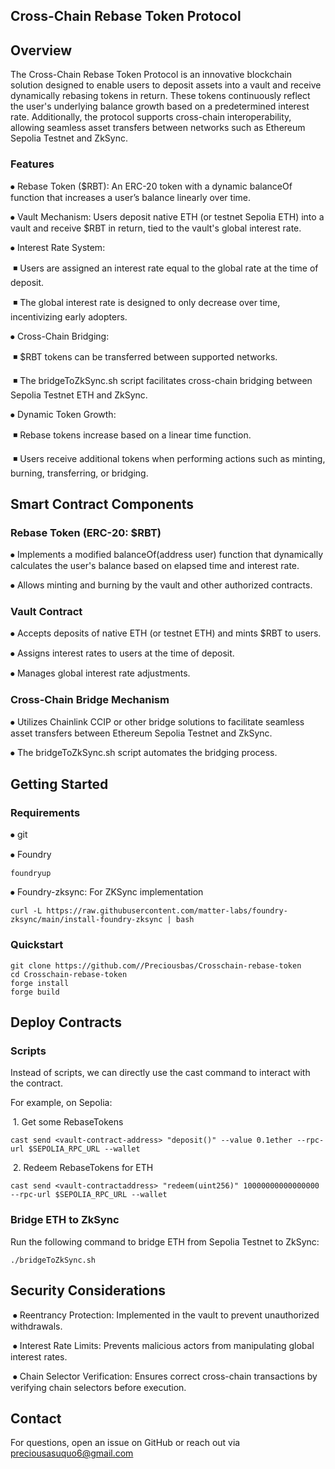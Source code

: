 ## Cross-Chain Rebase Token Protocol

## Overview

The Cross-Chain Rebase Token Protocol is an innovative blockchain solution designed to enable users to deposit assets into a vault and receive dynamically rebasing tokens in return. These tokens continuously reflect the user's underlying balance growth based on a predetermined interest rate. Additionally, the protocol supports cross-chain interoperability, allowing seamless asset transfers between networks such as Ethereum Sepolia Testnet and ZkSync.

### Features

⦁ Rebase Token ($RBT): An ERC-20 token with a dynamic balanceOf function that increases a user’s balance linearly over time.

⦁ Vault Mechanism: Users deposit native ETH (or testnet Sepolia ETH) into a vault and receive $RBT in return, tied to the vault's global interest rate.

⦁ Interest Rate System:

&nbsp;◾ Users are assigned an interest rate equal to the global rate at the time of deposit.

&nbsp;◾ The global interest rate is designed to only decrease over time, incentivizing early adopters.

⦁ Cross-Chain Bridging:

&nbsp;◾ $RBT tokens can be transferred between supported networks.

&nbsp;◾ The bridgeToZkSync.sh script facilitates cross-chain bridging between Sepolia Testnet ETH and ZkSync.

⦁ Dynamic Token Growth:

&nbsp;◾ Rebase tokens increase based on a linear time function.

&nbsp;◾ Users receive additional tokens when performing actions such as minting, burning, transferring, or bridging.

## Smart Contract Components

### Rebase Token (ERC-20: $RBT)

⦁ Implements a modified balanceOf(address user) function that dynamically calculates the user's balance based on elapsed time and interest rate.

⦁ Allows minting and burning by the vault and other authorized contracts.

### Vault Contract

⦁ Accepts deposits of native ETH (or testnet ETH) and mints $RBT to users.

⦁ Assigns interest rates to users at the time of deposit.

⦁ Manages global interest rate adjustments.

### Cross-Chain Bridge Mechanism

⦁ Utilizes Chainlink CCIP or other bridge solutions to facilitate seamless asset transfers between Ethereum Sepolia Testnet and ZkSync.

⦁ The bridgeToZkSync.sh script automates the bridging process.

## Getting Started

### Requirements

⦁ git

⦁ Foundry

```shell
foundryup
```

⦁ Foundry-zksync: For ZKSync implementation

```shell
curl -L https://raw.githubusercontent.com/matter-labs/foundry-zksync/main/install-foundry-zksync | bash
```

### Quickstart

```shell
git clone https://github.com//Preciousbas/Crosschain-rebase-token
cd Crosschain-rebase-token
forge install
forge build
```

## Deploy Contracts

### Scripts

Instead of scripts, we can directly use the cast command to interact with the contract.

For example, on Sepolia:

&nbsp;1. Get some RebaseTokens

```shell
cast send <vault-contract-address> "deposit()" --value 0.1ether --rpc-url $SEPOLIA_RPC_URL --wallet
```

&nbsp;2. Redeem RebaseTokens for ETH

```shell
cast send <vault-contractaddress> "redeem(uint256)" 10000000000000000 --rpc-url $SEPOLIA_RPC_URL --wallet
```

### Bridge ETH to ZkSync

Run the following command to bridge ETH from Sepolia Testnet to ZkSync:

```shell
./bridgeToZkSync.sh
```

## Security Considerations

&nbsp;⦁ Reentrancy Protection: Implemented in the vault to prevent unauthorized withdrawals.

&nbsp;⦁ Interest Rate Limits: Prevents malicious actors from manipulating global interest rates.

&nbsp;⦁ Chain Selector Verification: Ensures correct cross-chain transactions by verifying chain selectors before execution.

## Contact

For questions, open an issue on GitHub or reach out via preciousasuquo6@gmail.com
